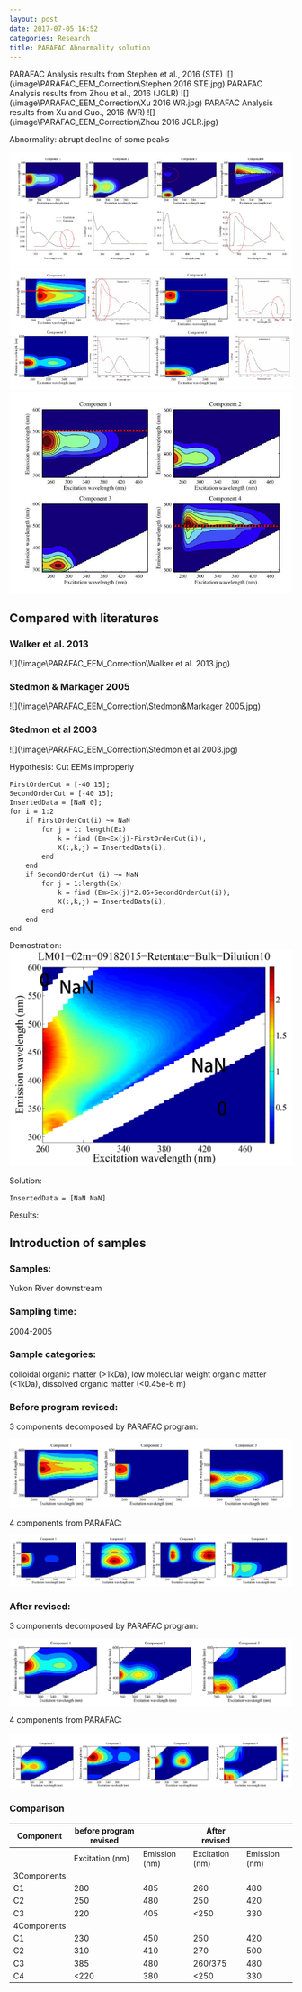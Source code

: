 ```yaml
---
layout: post
date: 2017-07-05 16:52
categories: Research
title: PARAFAC Abnormality solution
---
```

PARAFAC Analysis results from Stephen et al., 2016 (STE)
![](\image\PARAFAC_EEM_Correction\Stephen 2016 STE.jpg)
PARAFAC Analysis results from Zhou et al., 2016 (JGLR)
![](\image\PARAFAC_EEM_Correction\Xu 2016 WR.jpg)
PARAFAC Analysis results from Xu and Guo., 2016 (WR)
![](\image\PARAFAC_EEM_Correction\Zhou 2016 JGLR.jpg)

Abnormality: abrupt decline of some peaks

![](\image\PARAFAC_EEM_Correction\Stephen-2016-STE.jpg)
![](\image\PARAFAC_EEM_Correction\Xu-2016-WR.jpg)
![](\image\PARAFAC_EEM_Correction\Zhou-2016-JGLR.jpg)

## Compared with literatures

### Walker et al. 2013
![](\image\PARAFAC_EEM_Correction\Walker et al. 2013.jpg)

### Stedmon & Markager 2005
![](\image\PARAFAC_EEM_Correction\Stedmon&Markager 2005.jpg)

### Stedmon et al 2003
![](\image\PARAFAC_EEM_Correction\Stedmon et al 2003.jpg)

Hypothesis: Cut EEMs improperly

```
FirstOrderCut = [-40 15];
SecondOrderCut = [-40 15];
InsertedData = [NaN 0];
for i = 1:2
    if FirstOrderCut(i) ~= NaN
        for j = 1: length(Ex)
            k = find (Em<Ex(j)-FirstOrderCut(i));
            X(:,k,j) = InsertedData(i);
        end
    end
    if SecondOrderCut (i) ~= NaN
        for j = 1:length(Ex)
            k = find (Em>Ex(j)*2.05+SecondOrderCut(i));
            X(:,k,j) = InsertedData(i);
        end
    end
end
```
Demostration:
![](\image\PARAFAC_EEM_Correction\LM01-02m-09182015-Retentate-Bulk-Dilution10.jpg)

Solution:
```
InsertedData = [NaN NaN]
```
Results:
## Introduction of samples

### Samples:

Yukon River downstream

### Sampling time:

2004-2005

### Sample categories:

colloidal organic matter (>1kDa), low molecular weight organic matter (<1kDa), dissolved organic matter (<0.45e-6 m)

### Before program revised:

3 components decomposed by PARAFAC program:

![](\image\PARAFAC_EEM_Correction\Fluorescence-EEM-Plot-of-component-123.jpg)

4 components from PARAFAC:

![](\image\PARAFAC_EEM_Correction\Fluorescence-EEM-Plot-of-component-1234.jpg)

### After revised:

3 components decomposed by PARAFAC program:

![](\image\PARAFAC_EEM_Correction\Fluorescence-EEM-Plot-of-component-123-revised.jpg)

4 components from PARAFAC:

![](\image\PARAFAC_EEM_Correction\Fluorescence-EEM-Plot-of-component-1234-revised.jpg)

### Comparison

| ﻿Component   | before program revised |               | After revised   |               |
|-------------|------------------------|---------------|--------------------|---------------|
|             | Excitation (nm)        | Emission (nm) | Excitation (nm) | Emission (nm) |
| 3Components                          |               |                 |               |
| C1          | 280                    | 485           | 260             | 480           |
| C2          | 250                    | 480           | 250             | 420           |
| C3          | 220                    | 405           | <250            | 330           |
| 4Components                          |               |                 |               |
| C1          | 230                    | 450           | 250             | 420           |
| C2          | 310                    | 410           | 270             | 500           |
| C3          | 385                    | 480           | 260/375         | 480           |
| C4          | <220                   | 380           | <250            | 330           |
